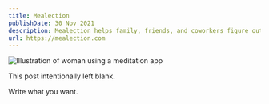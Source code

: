 ```yaml
---
title: Mealection
publishDate: 30 Nov 2021
description: Mealection helps family, friends, and coworkers figure out where to eat.
url: https://mealection.com
---
```


![Illustration of woman using a meditation app](/assets/blog/casual-life-3d-meditation-crystal.webp)

This post intentionally left blank.

Write what you want.
